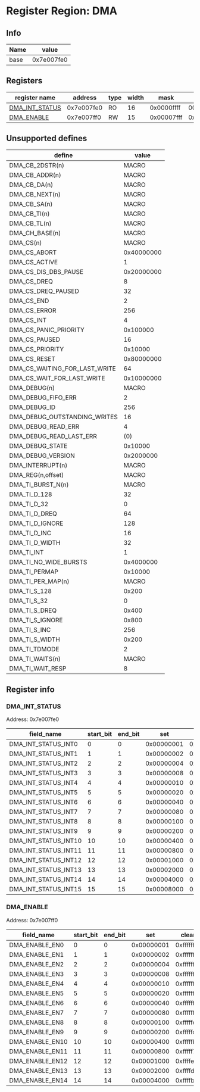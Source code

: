 # Register Region: DMA


## Info
| Name | value |
| --- | --- |
| base | 0x7e007fe0 |

## Registers

| register name | address | type | width | mask | reset |
| --- | --- | --- | --- | --- | --- |
| [DMA_INT_STATUS](#dma_int_status) | 0x7e007fe0 | RO | 16 | 0x0000ffff | 0000000000 |
| [DMA_ENABLE](#dma_enable) | 0x7e007ff0 | RW | 15 | 0x00007fff | 0x00007fff |

## Unsupported defines

| define | value |
| --- | --- |
| DMA_CB_2DSTR(n) | MACRO |
| DMA_CB_ADDR(n) | MACRO |
| DMA_CB_DA(n) | MACRO |
| DMA_CB_NEXT(n) | MACRO |
| DMA_CB_SA(n) | MACRO |
| DMA_CB_TI(n) | MACRO |
| DMA_CB_TL(n) | MACRO |
| DMA_CH_BASE(n) | MACRO |
| DMA_CS(n) | MACRO |
| DMA_CS_ABORT | 0x40000000 |
| DMA_CS_ACTIVE | 1 |
| DMA_CS_DIS_DBS_PAUSE | 0x20000000 |
| DMA_CS_DREQ | 8 |
| DMA_CS_DREQ_PAUSED | 32 |
| DMA_CS_END | 2 |
| DMA_CS_ERROR | 256 |
| DMA_CS_INT | 4 |
| DMA_CS_PANIC_PRIORITY | 0x100000 |
| DMA_CS_PAUSED | 16 |
| DMA_CS_PRIORITY | 0x10000 |
| DMA_CS_RESET | 0x80000000 |
| DMA_CS_WAITING_FOR_LAST_WRITE | 64 |
| DMA_CS_WAIT_FOR_LAST_WRITE | 0x10000000 |
| DMA_DEBUG(n) | MACRO |
| DMA_DEBUG_FIFO_ERR | 2 |
| DMA_DEBUG_ID | 256 |
| DMA_DEBUG_OUTSTANDING_WRITES | 16 |
| DMA_DEBUG_READ_ERR | 4 |
| DMA_DEBUG_READ_LAST_ERR | (0) |
| DMA_DEBUG_STATE | 0x10000 |
| DMA_DEBUG_VERSION | 0x2000000 |
| DMA_INTERRUPT(n) | MACRO |
| DMA_REG(n,offset) | MACRO |
| DMA_TI_BURST_N(n) | MACRO |
| DMA_TI_D_128 | 32 |
| DMA_TI_D_32 | 0 |
| DMA_TI_D_DREQ | 64 |
| DMA_TI_D_IGNORE | 128 |
| DMA_TI_D_INC | 16 |
| DMA_TI_D_WIDTH | 32 |
| DMA_TI_INT | 1 |
| DMA_TI_NO_WIDE_BURSTS | 0x4000000 |
| DMA_TI_PERMAP | 0x10000 |
| DMA_TI_PER_MAP(n) | MACRO |
| DMA_TI_S_128 | 0x200 |
| DMA_TI_S_32 | 0 |
| DMA_TI_S_DREQ | 0x400 |
| DMA_TI_S_IGNORE | 0x800 |
| DMA_TI_S_INC | 256 |
| DMA_TI_S_WIDTH | 0x200 |
| DMA_TI_TDMODE | 2 |
| DMA_TI_WAITS(n) | MACRO |
| DMA_TI_WAIT_RESP | 8 |

## Register info


### DMA_INT_STATUS
 Address: 0x7e007fe0

| field_name | start_bit | end_bit | set | clear | reset |
| --- | --- | --- | --- | --- | --- |
| DMA_INT_STATUS_INT0 | 0 | 0 | 0x00000001 | 0xfffffffe | 0x0 |
| DMA_INT_STATUS_INT1 | 1 | 1 | 0x00000002 | 0xfffffffd | 0x0 |
| DMA_INT_STATUS_INT2 | 2 | 2 | 0x00000004 | 0xfffffffb | 0x0 |
| DMA_INT_STATUS_INT3 | 3 | 3 | 0x00000008 | 0xfffffff7 | 0x0 |
| DMA_INT_STATUS_INT4 | 4 | 4 | 0x00000010 | 0xffffffef | 0x0 |
| DMA_INT_STATUS_INT5 | 5 | 5 | 0x00000020 | 0xffffffdf | 0x0 |
| DMA_INT_STATUS_INT6 | 6 | 6 | 0x00000040 | 0xffffffbf | 0x0 |
| DMA_INT_STATUS_INT7 | 7 | 7 | 0x00000080 | 0xffffff7f | 0x0 |
| DMA_INT_STATUS_INT8 | 8 | 8 | 0x00000100 | 0xfffffeff | 0x0 |
| DMA_INT_STATUS_INT9 | 9 | 9 | 0x00000200 | 0xfffffdff | 0x0 |
| DMA_INT_STATUS_INT10 | 10 | 10 | 0x00000400 | 0xfffffbff | 0x0 |
| DMA_INT_STATUS_INT11 | 11 | 11 | 0x00000800 | 0xfffff7ff | 0x0 |
| DMA_INT_STATUS_INT12 | 12 | 12 | 0x00001000 | 0xffffefff | 0x0 |
| DMA_INT_STATUS_INT13 | 13 | 13 | 0x00002000 | 0xffffdfff | 0x0 |
| DMA_INT_STATUS_INT14 | 14 | 14 | 0x00004000 | 0xffffbfff | 0x0 |
| DMA_INT_STATUS_INT15 | 15 | 15 | 0x00008000 | 0xffff7fff | 0x0 |

### DMA_ENABLE
 Address: 0x7e007ff0

| field_name | start_bit | end_bit | set | clear | reset |
| --- | --- | --- | --- | --- | --- |
| DMA_ENABLE_EN0 | 0 | 0 | 0x00000001 | 0xfffffffe | 0x1 |
| DMA_ENABLE_EN1 | 1 | 1 | 0x00000002 | 0xfffffffd | 0x1 |
| DMA_ENABLE_EN2 | 2 | 2 | 0x00000004 | 0xfffffffb | 0x1 |
| DMA_ENABLE_EN3 | 3 | 3 | 0x00000008 | 0xfffffff7 | 0x1 |
| DMA_ENABLE_EN4 | 4 | 4 | 0x00000010 | 0xffffffef | 0x1 |
| DMA_ENABLE_EN5 | 5 | 5 | 0x00000020 | 0xffffffdf | 0x1 |
| DMA_ENABLE_EN6 | 6 | 6 | 0x00000040 | 0xffffffbf | 0x1 |
| DMA_ENABLE_EN7 | 7 | 7 | 0x00000080 | 0xffffff7f | 0x1 |
| DMA_ENABLE_EN8 | 8 | 8 | 0x00000100 | 0xfffffeff | 0x1 |
| DMA_ENABLE_EN9 | 9 | 9 | 0x00000200 | 0xfffffdff | 0x1 |
| DMA_ENABLE_EN10 | 10 | 10 | 0x00000400 | 0xfffffbff | 0x1 |
| DMA_ENABLE_EN11 | 11 | 11 | 0x00000800 | 0xfffff7ff | 0x1 |
| DMA_ENABLE_EN12 | 12 | 12 | 0x00001000 | 0xffffefff | 0x1 |
| DMA_ENABLE_EN13 | 13 | 13 | 0x00002000 | 0xffffdfff | 0x1 |
| DMA_ENABLE_EN14 | 14 | 14 | 0x00004000 | 0xffffbfff | 0x1 |

